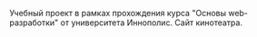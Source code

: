 Учебный проект в рамках прохождения курса "Основы web-разработки" от университета Иннополис. 
Сайт кинотеатра. 
